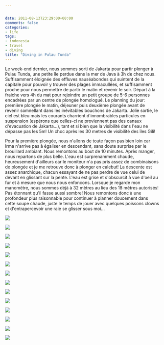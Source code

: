 ```yaml
---


date: 2011-08-13T23:29:00+00:00
comments: false
categories: 
- life
tags:
- indonesia
- travel
- diving
title: "Diving in Pulau Tunda"
---
```


Le week-end dernier, nous sommes sorti de Jakarta pour partir plonger à Pulau Tunda, une petite île perdue dans la mer de Java à 3h de chez nous. Suffisamment éloignée des effluves nauséabondes qui suintent de la capitale pour pouvoir y trouver des plages immacullées, et suffisamment proche pour nous permettre de partir le matin et revenir le soir. Départ à la fraiche vers 4h du mat pour rejoindre un petit groupe de 5-6 personnes encadrées par un centre de plongée homologué. Le planning du jour: première plongée le matin, déjeuner puis deuxième plongée avant de revenir somnellant dans les inévitables bouchons de Jakarta. Jolie sortie, le ciel est bleu mais les courants charrient d'innombrables particules en suspension (espérons que celles-ci ne proviennent pas des canaux d'evacuation de Jakarta...), tant et si bien que la visibilité dans l'eau ne dépasse pas les 5m! Un choc après les 30 metres de visibilité des îles Gili!

 Pour la première plongée, nous n'allons de toute façon pas bien loin car Irma n'arrive pas à égaliser en descendant, sans doute surprise par le brouillard ambiant. Nous remontons au bout de 10 minutes. Après manger, nous repartons de plus belle. L'eau est surprenamment chaude, heureusement d'ailleurs car le moniteur n'a pas pris assez de combinaisons de plongée et je me retrouve donc à plonger en calebut! La descente est assez anarchique, chacun essayant de ne pas perdre de vue celui de devant en glissant sur la pente. L'eau est grise et s'obscurcit à vue d'oeil au fur et à mesure que nous nous enfoncons. Lorsque je regarde mon manomètre, nous sommes déjà à 32 mètres au lieu des 18 mètres autorisés! Pas étonnant qu'il fasse aussi sombre! Nous remontons donc à une profondeur plus raisonnable pour continuer à planner doucement dans cette soupe chaude, juste le temps de jouer avec quelques poissons clowns et d'entrapercevoir une raie se glisser sous moi...
 
![](pulautunda-003.jpg)

![](pulautunda-006.jpg)

![](pulautunda-008.jpg)

![](pulautunda-010.jpg)

![](pulautunda-011.jpg)

![](pulautunda-012.jpg)

![](pulautunda-013.jpg)

![](pulautunda-014.jpg)

![](pulautunda-017.jpg)

![](pulautunda-018.jpg)

![](pulautunda-022.jpg)

![](pulautunda-024.jpg)

![](pulautunda-025.jpg)

![](pulautunda-031.jpg)